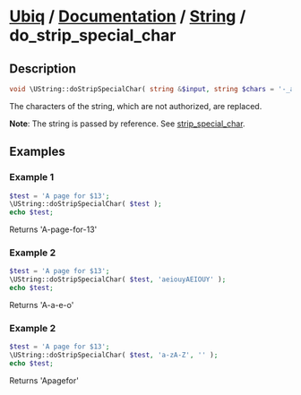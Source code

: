 [Ubiq](https://github.com/Pixel418/Ubiq#readme) / [Documentation](../index.md#readme) / [String](../index.md#string) / do_strip_special_char
======


Description
-------- 

```php
void \UString::doStripSpecialChar( string &$input, string $chars = '-_a-zA-Z0-9', string $replace = '-' );
```

The characters of the string, which are not authorized, are replaced.

**Note**: The string is passed by reference. See [strip_special_char](./strip_special_char.md#readme).



Examples
--------

### Example 1

```php
$test = 'A page for $13';
\UString::doStripSpecialChar( $test );
echo $test;
```
Returns 'A-page-for-13'

### Example 2

```php
$test = 'A page for $13';
\UString::doStripSpecialChar( $test, 'aeiouyAEIOUY' );
echo $test;
```
Returns 'A-a-e-o'

### Example 2

```php
$test = 'A page for $13';
\UString::doStripSpecialChar( $test, 'a-zA-Z', '' );
echo $test;
```
Returns 'Apagefor'
